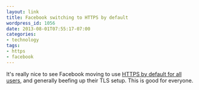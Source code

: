 ```yaml
---
layout: link
title: Facebook switching to HTTPS by default
wordpress_id: 1056
date: 2013-08-01T07:55:17-07:00
categories:
- technology
tags:
- https
- facebook
---
```

It's really nice to see Facebook moving to use [HTTPS by default for all users][https], and generally beefing up their
TLS setup.  This is good for everyone.

[https]: https://www.facebook.com/notes/facebook-engineering/secure-browsing-by-default/10151590414803920
